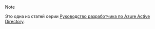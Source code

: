 > [!NOTE]
> Это одна из статей серии [Руководство разработчика по Azure Active Directory](../articles/active-directory/develop/azure-ad-developers-guide.md).
>
>

